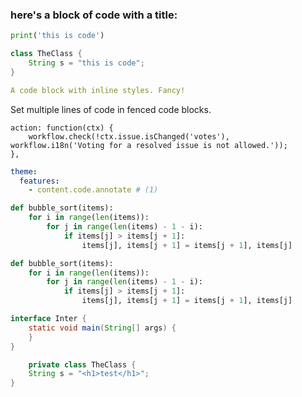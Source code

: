 ### here's a block of code with a title:

```py title="My Code Block"
print('this is code')
```

```java title="My Code Block"
class TheClass {
    String s = "this is code";
}
```

```yaml {"color: #333; background: #f8f8f8;" }
A code block with inline styles. Fancy!
```

Set multiple lines of code in fenced code blocks.

```
action: function(ctx) {
    workflow.check(!ctx.issue.isChanged('votes'), workflow.i18n('Voting for a resolved issue is not allowed.'));
},
```

```yaml
theme:
  features:
    - content.code.annotate # (1)
```

```py linenums="1"
def bubble_sort(items):
    for i in range(len(items)):
        for j in range(len(items) - 1 - i):
            if items[j] > items[j + 1]:
                items[j], items[j + 1] = items[j + 1], items[j]
```

```py hl_lines="2 3  linenums="1"
def bubble_sort(items):
    for i in range(len(items)):
        for j in range(len(items) - 1 - i):
            if items[j] > items[j + 1]:
                items[j], items[j + 1] = items[j + 1], items[j]
```

```java title="bubble_sort.py
interface Inter {
    static void main(String[] args) {
    }
}
```

```java
    private class TheClass {
    String s = "<h1>test</h1>";
}
```

